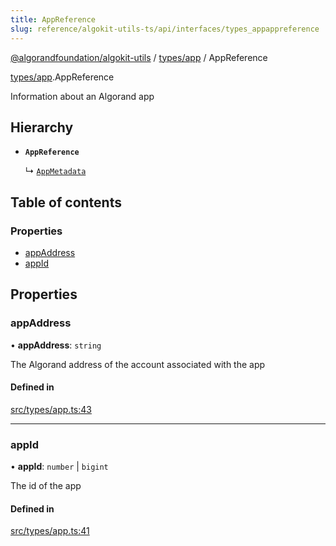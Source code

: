 ```yaml
---
title: AppReference
slug: reference/algokit-utils-ts/api/interfaces/types_appappreference
---
```


[@algorandfoundation/algokit-utils](/reference/algokit-utils-ts/api/overview) / [types/app](/reference/algokit-utils-ts/api/modules/types_app/) / AppReference

[types/app](/reference/algokit-utils-ts/api/modules/types_app/).AppReference

Information about an Algorand app

## Hierarchy

- **`AppReference`**

  ↳ [`AppMetadata`](/reference/algokit-utils-ts/api/interfaces/types_appappmetadata/)

## Table of contents

### Properties

- [appAddress](#appaddress)
- [appId](#appid)

## Properties

### appAddress

• **appAddress**: `string`

The Algorand address of the account associated with the app

#### Defined in

[src/types/app.ts:43](https://github.com/algorandfoundation/algokit-utils-ts/blob/main/src/types/app.ts#L43)

---

### appId

• **appId**: `number` \| `bigint`

The id of the app

#### Defined in

[src/types/app.ts:41](https://github.com/algorandfoundation/algokit-utils-ts/blob/main/src/types/app.ts#L41)
